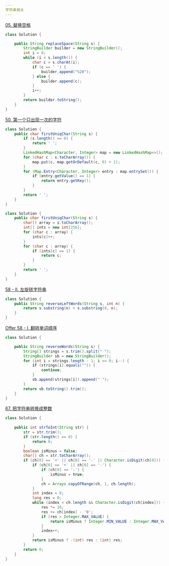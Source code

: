 ```yaml
---
字符串相关
---
```


[05. 替换空格](https://leetcode-cn.com/problems/ti-huan-kong-ge-lcof/)

```java
class Solution {

    public String replaceSpace(String s) {
        StringBuilder builder = new StringBuilder();
        int i = 0;
        while (i < s.length()) {
            char c = s.charAt(i);
            if (c == ' ') {
                builder.append("%20");
            } else {
                builder.append(c);
            }
            i++;
        }
        return builder.toString();
    }
}
```

[50. 第一个只出现一次的字符](https://leetcode-cn.com/problems/di-yi-ge-zhi-chu-xian-yi-ci-de-zi-fu-lcof/)

```java
class Solution {
    public char firstUniqChar(String s) {
        if (s.length() == 0) {
            return ' ';
        }
        LinkedHashMap<Character, Integer> map = new LinkedHashMap<>();
        for (char c : s.toCharArray()) {
            map.put(c, map.getOrDefault(c, 0) + 1);
        }
        for (Map.Entry<Character, Integer> entry : map.entrySet()) {
            if (entry.getValue() == 1) {
                return entry.getKey();
            }
        }
        return ' ';
    }
}
```

```java
class Solution {
    public char firstUniqChar(String s) {
        char[] array = s.toCharArray();
        int[] ints = new int[256];
        for (char c : array) {
            ints[c]++;
        }
        for (char c : array) {
            if (ints[c] == 1) {
                return c;
            }
        }
        return ' ';
    }
}
```

[58 - II. 左旋转字符串](https://leetcode-cn.com/problems/zuo-xuan-zhuan-zi-fu-chuan-lcof/)

```java
class Solution {
    public String reverseLeftWords(String s, int n) {
        return s.substring(n) + s.substring(0, n);
    }
}
```

[Offer 58 - I. 翻转单词顺序](https://leetcode-cn.com/problems/fan-zhuan-dan-ci-shun-xu-lcof/)

```java
class Solution {

    public String reverseWords(String s) {
        String[] strings = s.trim().split(" ");
        StringBuilder sb = new StringBuilder();
        for (int i = strings.length - 1; i >= 0; i--) {
            if (strings[i].equals("")) {
                continue;
            }
            sb.append(strings[i]).append(" ");
        }
        return sb.toString().trim();
    }
}
```

[67. 把字符串转换成整数](https://leetcode-cn.com/problems/ba-zi-fu-chuan-zhuan-huan-cheng-zheng-shu-lcof/)

```java
class Solution {
    
    public int strToInt(String str) {
        str = str.trim();
        if (str.length() == 0) {
            return 0;
        }
        boolean isMinus = false;
        char[] ch = str.toCharArray();
        if (ch[0] == '+' || ch[0] == '-' || Character.isDigit(ch[0])) {
            if (ch[0] == '+' || ch[0] == '-') {
                if (ch[0] == '-') {
                    isMinus = true;
                }
                ch = Arrays.copyOfRange(ch, 1, ch.length);
            }
            int index = 0;
            long res = 0;
            while (index < ch.length && Character.isDigit(ch[index])) {
                res *= 10;
                res += ch[index] - '0';
                if (res > Integer.MAX_VALUE) {
                    return isMinus ? Integer.MIN_VALUE : Integer.MAX_VALUE;
                }
                index++;
            }
            return isMinus ? -(int) res : (int) res;
        }
        return 0;
    }
}
```

